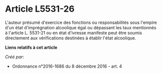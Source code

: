 # Article L5531-26

L'auteur présumé d'exercice des fonctions ou responsabilités sous l'empire d'un état d'imprégnation alcoolique égal ou
dépassant les taux mentionnés à l'article L. 5531-21 ou en état d'ivresse manifeste peut être soumis directement aux
vérifications destinées à établir l'état alcoolique.

**Liens relatifs à cet article**

_Créé par_:

  - Ordonnance n°2016-1686 du 8 décembre 2016 - art. 4

